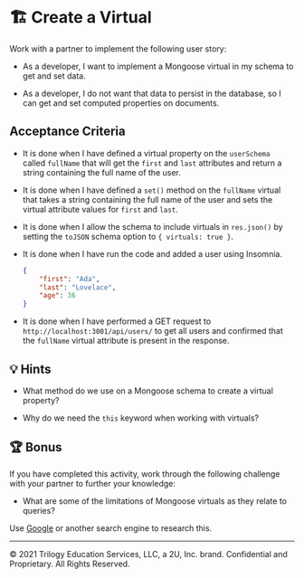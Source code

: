 # 🏗️ Create a Virtual

Work with a partner to implement the following user story:

* As a developer, I want to implement a Mongoose virtual in my schema to get and set data. 

* As a developer, I do not want that data to persist in the database, so I can get and set computed properties on documents.

## Acceptance Criteria

* It is done when I have defined a virtual property on the `userSchema` called `fullName` that will get the `first` and `last` attributes and return a string containing the full name of the user.

* It is done when I have defined a `set()` method on the `fullName` virtual that takes a string containing the full name of the user and sets the virtual attribute values for `first` and `last`.

* It is done when I allow the schema to include virtuals in `res.json()` by setting the `toJSON` schema option to `{ virtuals: true }`.

* It is done when I have run the code and added a user using Insomnia.

  ```json
  {  
      "first": "Ada",
      "last": "Lovelace",
      "age": 36
  }
  ```

* It is done when I have performed a GET request to `http://localhost:3001/api/users/` to get all users and confirmed that the `fullName` virtual attribute is present in the response.

## 💡 Hints

* What method do we use on a Mongoose schema to create a virtual property?

* Why do we need the `this` keyword when working with virtuals?

## 🏆 Bonus

If you have completed this activity, work through the following challenge with your partner to further your knowledge:

* What are some of the limitations of Mongoose virtuals as they relate to queries?

Use [Google](https://www.google.com) or another search engine to research this.

---
© 2021 Trilogy Education Services, LLC, a 2U, Inc. brand. Confidential and Proprietary. All Rights Reserved.
